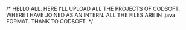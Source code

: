 /* HELLO ALL. HERE I'LL UPLOAD ALL THE PROJECTS OF CODSOFT, WHERE I HAVE JOINED AS AN INTERN. ALL THE FILES ARE IN .java FORMAT. THANK TO CODSOFT. */
